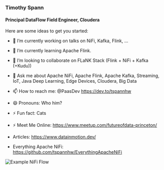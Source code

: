 ### Timothy Spann
#### Principal DataFlow Field Engineer, Cloudera


Here are some ideas to get you started:

- 🔭 I’m currently working on talks on NiFi, Kafka, Flink, ...
- 🌱 I’m currently learning Apache Flink.
- 👯 I’m looking to collaborate on FLaNK Stack (Flink + NiFi + Kafka (+Kudu))
- 💬 Ask me about Apache NiFi, Apache Flink, Apache Kafka, Streaming, IoT, Java Deep Learning, Edge Devices, Cloudera, Big Data
- 📫 How to reach me: @PaasDev https://dev.to/tspannhw
- 😄 Pronouns: Who him?  
- ⚡ Fun fact: Cats
- ⚡ Meet Me Online:  https://www.meetup.com/futureofdata-princeton/

- Articles:   https://www.datainmotion.dev/

- Everything Apache NiFi:   https://github.com/tspannhw/EverythingApacheNiFi


![Example NiFi Flow](https://1.bp.blogspot.com/-xQPASF1FTc0/Xwi62A2SF_I/AAAAAAAAbP8/shkg_HH9hIUrCySv2bjYajF34rgvRBhCgCLcBGAsYHQ/w650-h781/ingestusweather.png)
